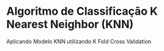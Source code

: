 # Algoritmo de Classificação K Nearest Neighbor (KNN)
 Aplicando Modelo KNN utilizando K Fold Cross Validation
